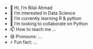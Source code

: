 - 👋 Hi, I’m Bilal Ahmad
- 👀 I’m interested in Data Science
- 🌱 I’m currently learning R & python
- 💞️ I’m looking to collaborate on Python
- 📫 How to reach me ...
- 😄 Pronouns: ...
- ⚡ Fun fact: ...

<!---
bilalahmad84/bilalahmad84 is a ✨ special ✨ repository because its `README.md` (this file) appears on your GitHub profile.
You can click the Preview link to take a look at your changes.
--->
